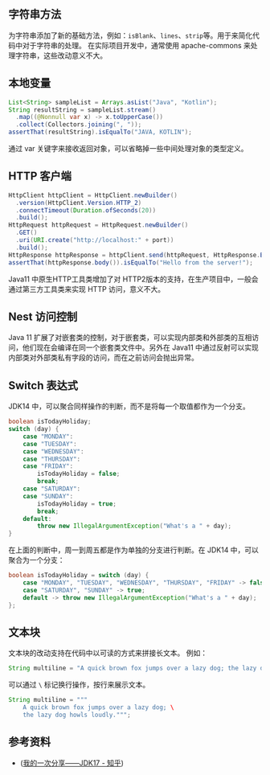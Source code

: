 
## 字符串方法
为字符串添加了新的基础方法，例如：`isBlank`、`lines`、`strip`等。用于来简化代码中对于字符串的处理。
在实际项目开发中，通常使用 apache-commons 来处理字符串，这些改动意义不大。

## 本地变量

```Java
List<String> sampleList = Arrays.asList("Java", "Kotlin");
String resultString = sampleList.stream()
  .map((@Nonnull var x) -> x.toUpperCase())
  .collect(Collectors.joining(", "));
assertThat(resultString).isEqualTo("JAVA, KOTLIN");
```
通过 var 关键字来接收返回对象，可以省略掉一些中间处理对象的类型定义。

## HTTP 客户端
```Java
HttpClient httpClient = HttpClient.newBuilder()
  .version(HttpClient.Version.HTTP_2)
  .connectTimeout(Duration.ofSeconds(20))
  .build();
HttpRequest httpRequest = HttpRequest.newBuilder()
  .GET()
  .uri(URI.create("http://localhost:" + port))
  .build();
HttpResponse httpResponse = httpClient.send(httpRequest, HttpResponse.BodyHandlers.ofString());
assertThat(httpResponse.body()).isEqualTo("Hello from the server!");
```
Java11 中原生HTTP工具类增加了对 HTTP2版本的支持，在生产项目中，一般会通过第三方工具类来实现 HTTP 访问，意义不大。

## Nest 访问控制
Java 11 扩展了对嵌套类的控制，对于嵌套类，可以实现内部类和外部类的互相访问，他们现在会编译在同一个嵌套类文件中。另外在 Java11 中通过反射可以实现内部类对外部类私有字段的访问，而在之前访问会抛出异常。

## Switch 表达式
JDK14 中，可以聚合同样操作的判断，而不是将每一个取值都作为一个分支。
```Java
boolean isTodayHoliday;
switch (day) {
    case "MONDAY":
    case "TUESDAY":
    case "WEDNESDAY":
    case "THURSDAY":
    case "FRIDAY":
        isTodayHoliday = false;
        break;
    case "SATURDAY":
    case "SUNDAY":
        isTodayHoliday = true;
        break;
    default:
        throw new IllegalArgumentException("What's a " + day);
}
```
在上面的判断中，周一到周五都是作为单独的分支进行判断。在 JDK14 中，可以聚合为一个分支：
```Java
boolean isTodayHoliday = switch (day) {
    case "MONDAY", "TUESDAY", "WEDNESDAY", "THURSDAY", "FRIDAY" -> false;
    case "SATURDAY", "SUNDAY" -> true;
    default -> throw new IllegalArgumentException("What's a " + day);
};
```

## 文本块
文本块的改动支持在代码中以可读的方式来拼接长文本。
例如：
```Java
String multiline = "A quick brown fox jumps over a lazy dog; the lazy dog howls loudly.";
```
可以通过 `\` 标记换行操作，按行来展示文本。
```Java
String multiline = """
    A quick brown fox jumps over a lazy dog; \
    the lazy dog howls loudly.""";
```


## 参考资料
- ([我的一次分享——JDK17 - 知乎](https://zhuanlan.zhihu.com/p/694819688))